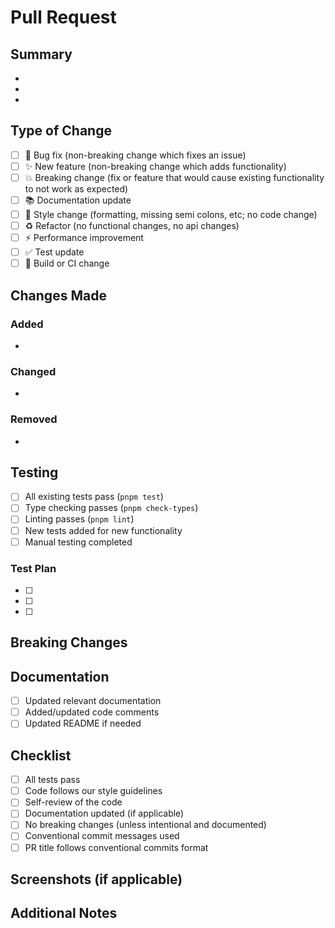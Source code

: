 # Pull Request

## Summary

<!-- Briefly describe what this PR accomplishes -->

- 
- 
- 

## Type of Change

<!-- Mark the appropriate box with an "x" -->

- [ ] 🐛 Bug fix (non-breaking change which fixes an issue)
- [ ] ✨ New feature (non-breaking change which adds functionality)
- [ ] 💥 Breaking change (fix or feature that would cause existing functionality to not work as expected)
- [ ] 📚 Documentation update
- [ ] 🎨 Style change (formatting, missing semi colons, etc; no code change)
- [ ] ♻️ Refactor (no functional changes, no api changes)
- [ ] ⚡ Performance improvement
- [ ] ✅ Test update
- [ ] 🔧 Build or CI change

## Changes Made

<!-- Describe the changes in detail -->

### Added
- 

### Changed
- 

### Removed
- 

## Testing

<!-- Describe how you tested your changes -->

- [ ] All existing tests pass (`pnpm test`)
- [ ] Type checking passes (`pnpm check-types`)
- [ ] Linting passes (`pnpm lint`)
- [ ] New tests added for new functionality
- [ ] Manual testing completed

### Test Plan

<!-- Checklist of manual testing steps -->

- [ ] 
- [ ] 
- [ ] 

## Breaking Changes

<!-- If this is a breaking change, describe what users need to know -->

<!-- Remove this section if not applicable -->

## Documentation

- [ ] Updated relevant documentation
- [ ] Added/updated code comments
- [ ] Updated README if needed

## Checklist

<!-- Ensure all requirements from CONTRIBUTING.md are met -->

- [ ] All tests pass
- [ ] Code follows our style guidelines
- [ ] Self-review of the code
- [ ] Documentation updated (if applicable)
- [ ] No breaking changes (unless intentional and documented)
- [ ] Conventional commit messages used
- [ ] PR title follows conventional commits format

## Screenshots (if applicable)

<!-- Add screenshots or GIFs to demonstrate visual changes -->

## Additional Notes

<!-- Any additional information or context for reviewers -->